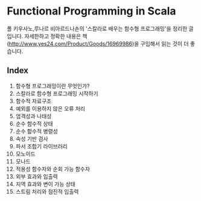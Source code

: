 # Functional Programming in Scala

폴 키우사노,루나르 비아르드나손의 '스칼라로 배우는 함수형 프로그래밍'을 정리한 글입니다. 자세한하고 정확한 내용은 책(http://www.yes24.com/Product/Goods/16969986)을 구입해서 읽는 것이 더 좋습니다.

## Index

01. 함수형 프로그래밍이란 무엇인가?
02. 스칼라로 함수형 프로그래밍 시작하기
03. 함수적 자료구조
04. 예외를 이용하지 않은 오류 처리
05. 엄격성과 나태성
06. 순수 함수적 상태
07. 순수 함수적 병렬성
08. 속성 기반 검사
09. 파서 조합기 라이브러리
10. 모노이드
11. 모나드
12. 적용성 함수자와 순회 가능 함수자
13. 외부 효과와 입출력
14. 지역 효과와 변이 가능 상태
15. 스트림 처리와 점진적 입출력
